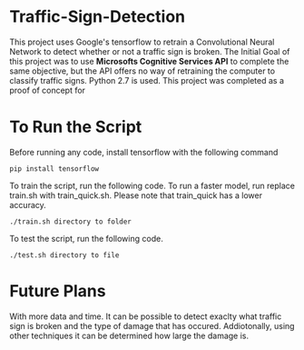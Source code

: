 # Traffic-Sign-Detection

This project uses Google's tensorflow to retrain a Convolutional Neural Network to detect whether or not a traffic sign is broken. The Initial Goal of this project was to use **Microsofts Cognitive Services API** to complete the same objective, but the API offers no way of retraining the computer to classify traffic signs. Python 2.7 is used. This project was completed as a proof of concept for 

# To Run the Script
Before running any code, install tensorflow with the following command
```
pip install tensorflow
```
To train the script, run the following code. To run a faster model, run replace train.sh with train_quick.sh. Please note that train_quick has a lower accuracy.
```
./train.sh directory to folder
```
To test the script, run the following code.
```
./test.sh directory to file
```
# Future Plans

With more data and time. It can be possible to detect exaclty what traffic sign is broken and the type of damage that has occured. Addiotonally, using other techniques it can be determined how large the damage is.
